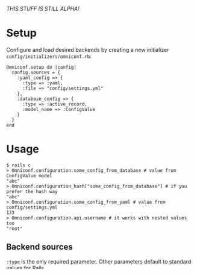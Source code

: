 *THIS STUFF IS STILL ALPHA!*

# Setup

Configure and load desired backends by creating a new initializer `config/initializers/omniconf.rb`:

    Omniconf.setup do |config|
      config.sources = {
        :yaml_config => {
          :type => :yaml,
          :file => "config/settings.yml"
        },
        :database_config => {
          :type => :active_record,
          :model_name => :ConfigValue
        }
      }
    end

# Usage

    $ rails c
    > Omniconf.configuration.some_config_from_database # value from ConfigValue model
    "abc"
    > Omniconf.configuration_hash["some_config_from_database"] # if you prefer the hash way
    "abc"
    > Omniconf.configuration.some_config_from_yaml # value from config/settings.yml
    123
    > Omniconf.configuration.api.username # it works with nested values too
    "root"

## Backend sources

`:type` is the only required parameter.
Other parameters default to standard values for Rails.

### Yaml

Nothing to configure apart from a YAML file.

_Note: read-only._

### ActiveRecord

Add `gem 'activerecord'` in your `Gemfile`.

Create a new migration to add the config table: _(FIXME: add a rake task for this)_

    class CreateConfigValues < ActiveRecord::Migration
      def change
        create_table :config_values do |t|
          t.string :key, :null => false
          t.string :value, :null => false
        end
        add_index :config_values, :key, :unique => true
      end
    end

### Redis

Add `gem 'redis'` in your `Gemfile`.

Not yet implemented.

# Testing

`rake`

Tested on _ree-1.8.7_ and _ruby-1.9.3_.

